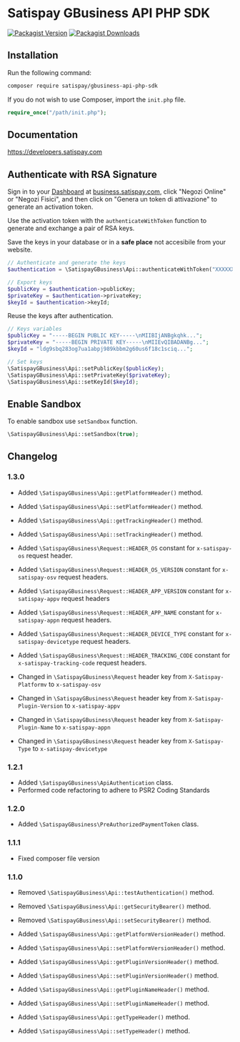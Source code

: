 # Satispay GBusiness API PHP SDK

[![Packagist Version](https://img.shields.io/packagist/v/satispay/gbusiness-api-php-sdk.svg?style=flat-square)](https://packagist.org/packages/satispay/gbusiness-api-php-sdk)
[![Packagist Downloads](https://img.shields.io/packagist/dt/satispay/gbusiness-api-php-sdk.svg?style=flat-square)](https://packagist.org/packages/satispay/gbusiness-api-php-sdk)

## Installation

Run the following command:

```bash
composer require satispay/gbusiness-api-php-sdk
```

If you do not wish to use Composer, import the `init.php` file.

```php
require_once("/path/init.php");
```

## Documentation

https://developers.satispay.com

## Authenticate with RSA Signature

Sign in to your [Dashboard](https://business.satispay.com) at [business.satispay.com](https://business.satispay.com), click "Negozi Online" or "Negozi Fisici", and then click on "Genera un token di attivazione" to generate an activation token.

Use the activation token with the `authenticateWithToken` function to generate and exchange a pair of RSA keys.

Save the keys in your database or in a **safe place** not accesibile from your website.

```php
// Authenticate and generate the keys
$authentication = \SatispayGBusiness\Api::authenticateWithToken("XXXXXX");

// Export keys
$publicKey = $authentication->publicKey;
$privateKey = $authentication->privateKey;
$keyId = $authentication->keyId;
```

Reuse the keys after authentication.

```php
// Keys variables
$publicKey = "-----BEGIN PUBLIC KEY-----\nMIIBIjANBgkqhk...";
$privateKey = "-----BEGIN PRIVATE KEY-----\nMIIEvQIBADANBg...";
$keyId = "ldg9sbq283og7ua1abpj989kbbm2g60us6f18c1sciq...";

// Set keys
\SatispayGBusiness\Api::setPublicKey($publicKey);
\SatispayGBusiness\Api::setPrivateKey($privateKey);
\SatispayGBusiness\Api::setKeyId($keyId);
```

## Enable Sandbox

To enable sandbox use `setSandbox` function.
```php
\SatispayGBusiness\Api::setSandbox(true);
```

## Changelog

### 1.3.0

- Added `\SatispayGBusiness\Api::getPlatformHeader()` method.
- Added `\SatispayGBusiness\Api::setPlatformHeader()` method.
- Added `\SatispayGBusiness\Api::getTrackingHeader()` method.
- Added `\SatispayGBusiness\Api::setTrackingHeader()` method.
- Added `\SatispayGBusiness\Request::HEADER_OS` constant for `x-satispay-os` request header.
- Added `\SatispayGBusiness\Request::HEADER_OS_VERSION` constant for `x-satispay-osv` request headers.
- Added `\SatispayGBusiness\Request::HEADER_APP_VERSION` constant for `x-satispay-appv` request headers
- Added `\SatispayGBusiness\Request::HEADER_APP_NAME` constant for `x-satispay-appn` request headers.
- Added `\SatispayGBusiness\Request::HEADER_DEVICE_TYPE` constant for `x-satispay-devicetype` request headers.
- Added `\SatispayGBusiness\Request::HEADER_TRACKING_CODE` constant for `x-satispay-tracking-code` request headers.
  
- Changed in `\SatispayGBusiness\Request` header key from `X-Satispay-Platformv` to `x-satispay-osv`
- Changed in `\SatispayGBusiness\Request` header key from `X-Satispay-Plugin-Version` to `x-satispay-appv`
- Changed in `\SatispayGBusiness\Request` header key from `X-Satispay-Plugin-Name` to `x-satispay-appn`
- Changed in `\SatispayGBusiness\Request` header key from `X-Satispay-Type` to `x-satispay-devicetype`

### 1.2.1

- Added `\SatispayGBusiness\ApiAuthentication` class.
- Performed code refactoring to adhere to PSR2 Coding Standards 

### 1.2.0

- Added `\SatispayGBusiness\PreAuthorizedPaymentToken` class.

### 1.1.1

- Fixed composer file version

### 1.1.0

- Removed `\SatispayGBusiness\Api::testAuthentication()` method.
- Removed `\SatispayGBusiness\Api::getSecurityBearer()` method.
- Removed `\SatispayGBusiness\Api::setSecurityBearer()` method.

- Added `\SatispayGBusiness\Api::getPlatformVersionHeader()` method.
- Added `\SatispayGBusiness\Api::setPlatformVersionHeader()` method.

- Added `\SatispayGBusiness\Api::getPluginVersionHeader()` method.
- Added `\SatispayGBusiness\Api::setPluginVersionHeader()` method.

- Added `\SatispayGBusiness\Api::getPluginNameHeader()` method.
- Added `\SatispayGBusiness\Api::setPluginNameHeader()` method.

- Added `\SatispayGBusiness\Api::getTypeHeader()` method.
- Added `\SatispayGBusiness\Api::setTypeHeader()` method.
